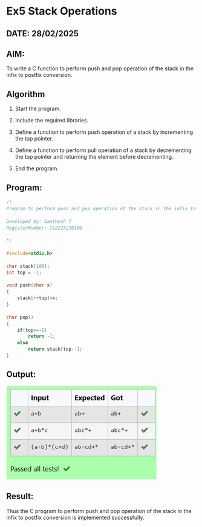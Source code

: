 # Ex5 Stack Operations
## DATE: 28/02/2025
## AIM:
To write a C function to perform push and pop operation of the stack in the infix to postfix conversion.

## Algorithm
1. Start the program.

2. Include the required libraries.

3. Define a function to perform push operation of a stack by incrementing the top pointer.

4. Define a function to perform pull operation of a stack by decrementing the top pointer and returning the element before decrementing.

5. End the program.


## Program:
```c
/*
Program to perform push and pop operation of the stack in the infix to postfix conversion

Developed by: Santhosh T
RegisterNumber: 212223220100

*/

#include<stdio.h>

char stack[100];
int top = -1;

void push(char x)
{
    stack[++top]=x;
}

char pop()
{
    if(top==-1)
        return -1;
    else
        return stack[top--];
}

```

## Output:

![alt text](push_and_pop.png)

## Result:
Thus the C program to perform push and pop operation of the stack in the infix to postfix conversion is implemented successfully.
